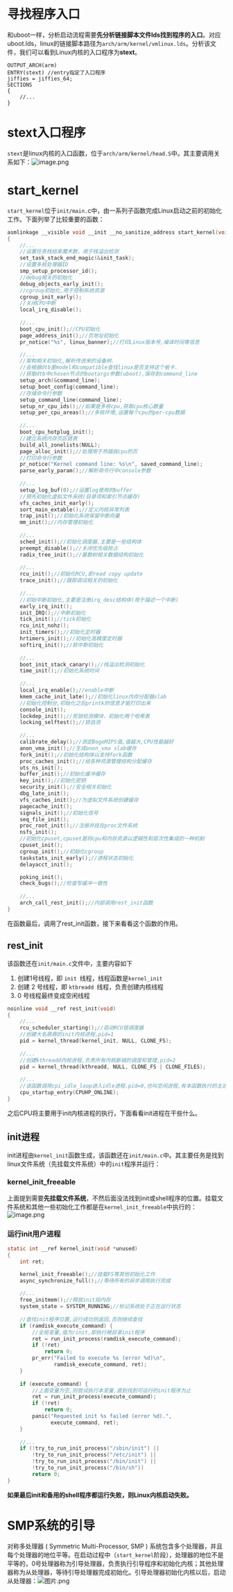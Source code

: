 
# 寻找程序入口
和uboot一样，分析启动流程需要**先分析链接脚本文件lds找到程序的入口**。对应uboot.lds，linux的链接脚本路径为`arch/arm/kernel/vmlinux.lds`。分析该文件，我们可以看到Linux内核的入口程序为**stext**。

```basic
OUTPUT_ARCH(arm)
ENTRY(stext) //entry指定了入口程序
jiffies = jiffies_64;
SECTIONS
{
    //...
}
```

# stext入口程序
`stext`是linux内核的入口函数，位于`arch/arm/kernel/head.S`中。其主要调用关系如下：![image.png](.assets/1623313482238-70c0425c-673d-4954-b905-617b33f29318.png)

# start_kernel
`start_kernel`位于`init/main.`c中，由一系列子函数完成Linux启动之前的初始化工作。下面列举了比较重要的函数：
```c
asmlinkage __visible void __init __no_sanitize_address start_kernel(void)
{
	//...
    //设置任务栈结束魔术数，用于栈溢出检测
	set_task_stack_end_magic(&init_task);
    //设置多核处理器ID
	smp_setup_processor_id();
    //debug相关的初始化
	debug_objects_early_init();
    //cgroup初始化,用于控制系统资源
	cgroup_init_early();
    //关闭CPU中断
	local_irq_disable();
    
	//...
	boot_cpu_init();//CPU初始化
	page_address_init();//页地址初始化
	pr_notice("%s", linux_banner);//打印Linux版本号,编译时间等信息

	//...
    //架构相关初始化,解析传进来的设备树.
    //会根据dtb里model和compatible查找linux是否支持这个板卡.
    //获取dtb中chosen节点的bootargs参数(uboot),保存到command_line
	setup_arch(&command_line);
	setup_boot_config(command_line);
    //存储命令行参数
	setup_command_line(command_line);
	setup_nr_cpu_ids();//如果是多核cpu,获取cpu核心数量
	setup_per_cpu_areas();//多核环境,设置每个cpu的per-cpu数据
	
    //...
	boot_cpu_hotplug_init();
    //建立系统内存页区链表
	build_all_zonelists(NULL);
	page_alloc_init();//处理用于热插拔cpu的页
    //打印命令行参数
	pr_notice("Kernel command line: %s\n", saved_command_line);
    parse_early_param();//解析命令行中console参数
    
    //...
    setup_log_buf(0);//设置log使用的buffer
    //预先初始化虚拟文件系统(目录项和索引节点缓存)
	vfs_caches_init_early();
	sort_main_extable();//定义内核异常列表
	trap_init();//初始化系统保留中断向量
	mm_init();//内存管理初始化
    
    //...
    sched_init();//初始化调度器,主要是一些结构体
    preempt_disable();//关闭优先级抢占
    radix_tree_init();//基数树相关数据结构初始化
    
    //...
    rcu_init();//初始化RCU,即read copy update
	trace_init();//跟踪调试相关的初始化
    
    //...
    //初始中断初始化,主要是注册irq_desc结构体(用于描述一个中断)
	early_irq_init();
	init_IRQ();//中断初始化
	tick_init();//tick初始化
	rcu_init_nohz();
	init_timers();//初始化定时器
	hrtimers_init();//初始化高精度定时器
	softirq_init();//软中断初始化
    
    //...
	boot_init_stack_canary();//栈溢出检测初始化
	time_init();//初始化系统时间
    
    //...
    local_irq_enable();//enable中断
	kmem_cache_init_late();//初始化linux内存分配器slab
    //初始化控制台,初始化之后printk的信息才能打印出来
	console_init();
    lockdep_init();//死锁检测模块，初始化两个哈希表
    locking_selftest();//锁自测
    
    //...
    calibrate_delay();//测定BogoMIPS值,值越大,CPU性能越好
	anon_vma_init();//生成anon_vma slab缓存
    fork_init();//初始化结构体以支持fork函数
	proc_caches_init();//给各种资源管理结构分配缓存
	uts_ns_init();
	buffer_init();//初始化缓冲缓存
	key_init();//初始化密钥
	security_init();//安全相关初始化
	dbg_late_init();
	vfs_caches_init();//为虚拟文件系统创建缓存
	pagecache_init();
	signals_init();//初始化信号
	seq_file_init();
	proc_root_init();//注册并挂在proc文件系统
	nsfs_init();
    //初始化cpuset,cpuset是将cpu和内存资源以逻辑性和层次性集成的一种机制
	cpuset_init();
	cgroup_init();//初始化cgroup
	taskstats_init_early();//进程状态初始化
	delayacct_init();

	poking_init();
	check_bugs();//检查写缓冲一致性
    
    //...
    arch_call_rest_init();//内部调用rest_init函数
}
```
在函数最后，调用了rest_init函数，接下来看看这个函数的作用。

## rest_init
该函数还在`init/main.c`文件中，主要内容如下

1. 创建1号线程，即 `init `线程，线程函数是`kernel_init` ​
1. 创建 2 号线程，即 `ktbreadd `线程，负责创建内核线程 
1. 0 号线程最终变成空闲线程  
```c
noinline void __ref rest_init(void)
{
    //...
    rcu_scheduler_starting();//启动RCU锁调度器
    //创建大名鼎鼎的init内核进程,pid=1
	pid = kernel_thread(kernel_init, NULL, CLONE_FS);
    
    //...
    //创建kthreadd内核进程,负责所有内核新城的调度和管理,pid=2
	pid = kernel_thread(kthreadd, NULL, CLONE_FS | CLONE_FILES);
    
    //...
    //该函数调用cpi_idle_loop进入idle进程.pid=0,也叫空闲进程,有本函数执行的主进程演变而来
	cpu_startup_entry(CPUHP_ONLINE);
}   
```
之后CPU将主要用于init内核进程的执行，下面看看init进程在干些什么。

## init进程
init进程由`kernel_init`函数生成，该函数还在`init/main.c`中。其主要任务是找到linux文件系统（先挂载文件系统）中的`init`程序并运行：

### kernel_init_freeable
上面提到需要**先挂载文件系统**，不然后面没法找到init或shell程序的位置。挂载文件系统和其他一些初始化工作都是在`kernel_init_freeable`中执行的：![image.png](.assets/1623421712762-753f411c-aa7e-4149-bc12-2b76d34838e9.png)

### 运行init用户进程
```c
static int __ref kernel_init(void *unused)
{
    int ret;

    kernel_init_freeable();//挂载FS等其他初始化工作
    async_synchronize_full();//等待所有的异步调用执行完成
    
    //...
    free_initmem();//释放init段内存
    system_state = SYSTEM_RUNNING;//标记系统处于正在运行状态
    
    //查找init程序位置,运行成功则返回,否则继续查找
    if (ramdisk_execute_command) {
        //全局变量,值为/init,即执行根目录init程序
        ret = run_init_process(ramdisk_execute_command);
        if (!ret)
            return 0;
        pr_err("Failed to execute %s (error %d)\n",
               ramdisk_execute_command, ret);
    }
    
    if (execute_command) {
        //上面变量为空,则尝试执行本变量,直到找到可运行的init程序为止
        ret = run_init_process(execute_command);
        if (!ret)
            return 0;
        panic("Requested init %s failed (error %d).",
              execute_command, ret);
    }
    
    //...
    if (!try_to_run_init_process("/sbin/init") ||
        !try_to_run_init_process("/etc/init") ||
        !try_to_run_init_process("/bin/init") ||
        !try_to_run_init_process("/bin/sh"))
        return 0;
}
```
**如果最后init和备用的shell程序都运行失败，则Linux内核启动失败。**

# SMP系统的引导
对称多处理器 ( Symmetric Multi-Processor, SMP ) 系统包含多个处理器，并且每个处理器的地位平等。在启动过程中（`start_kernel`阶段），处理器的地位不是平等的，0号处理器称为引导处理器，负责执行引导程序和初始化内核；其他处理器称为从处理器，等待引导处理器完成初始化。引导处理器初始化内核以后，启动从处理器：![图片.png](.assets/1631005914931-aab2dcc0-6c4a-4804-860f-ecf50d693dfc.png)
